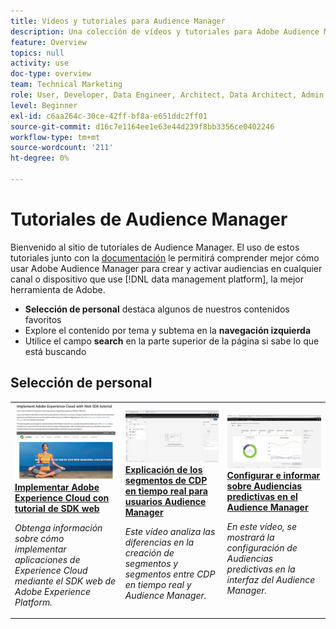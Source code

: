 ```yaml
---
title: Vídeos y tutoriales para Audience Manager
description: Una colección de vídeos y tutoriales para Adobe Audience Manager.
feature: Overview
topics: null
activity: use
doc-type: overview
team: Technical Marketing
role: User, Developer, Data Engineer, Architect, Data Architect, Admin, Leader
level: Beginner
exl-id: c6aa264c-30ce-42ff-bf8a-e651ddc2ff01
source-git-commit: d16c7e1164ee1e63e44d239f8bb3356ce0402246
workflow-type: tm+mt
source-wordcount: '211'
ht-degree: 0%

---
```


# Tutoriales de Audience Manager

Bienvenido al sitio de tutoriales de Audience Manager. El uso de estos tutoriales junto con la [documentación](https://experienceleague.adobe.com/docs/audience-manager/user-guide/aam-home.html) le permitirá comprender mejor cómo usar Adobe Audience Manager para crear y activar audiencias en cualquier canal o dispositivo que use [!DNL data management platform], la mejor herramienta de Adobe.

* **Selección de personal** destaca algunos de nuestros contenidos favoritos
* Explore el contenido por tema y subtema en la **navegación izquierda**
* Utilice el campo **search** en la parte superior de la página si sabe lo que está buscando

<div id="recs-overview-body-1"></div>
<div id="recs-overview-body-2"></div>
<div id="recs-overview-body-3"></div>
<div id="recs-overview-body-4"></div>
<div id="recs-overview-body-5"></div>
<div id="recs-overview-body-6"></div>

<div id="staff-picks-section">

## Selección de personal

<table>
<tr>
  <td>
    <a href="https://experienceleague.adobe.com/docs/platform-learn/implement-web-sdk/overview.html?lang=es">
      <img alt="imagen en miniatura para el tutorial &quot;Implementar Adobe Experience Cloud con SDK web&quot;" src="assets/implement-web-sdk.jpg" />
    </a>
    <div>
      <a href="https://experienceleague.adobe.com/docs/platform-learn/implement-web-sdk/overview.html?lang=es">
    <strong>Implementar Adobe Experience Cloud con tutorial de SDK web</strong>
    </a>
    </div>
    <p>
    <em>Obtenga información sobre cómo implementar aplicaciones de Experience Cloud mediante el SDK web de Adobe Experience Platform.</em>
    <p>
  </td>
  <td>
    <a href="https://experienceleague.adobe.com/docs/audience-manager-learn/tutorials/other-integrations/integrating-with-rtcdp/rtcdp-segments-for-aam-users.html">
      <img alt="imagen en miniatura para el tutorial &quot;Explicación de segmentos en CDP en tiempo real&quot;" src="assets/331901.jpg" />
    </a>
    <div>
      <a href="https://experienceleague.adobe.com/docs/audience-manager-learn/tutorials/other-integrations/integrating-with-rtcdp/rtcdp-segments-for-aam-users.html">
    <strong>Explicación de los segmentos de CDP en tiempo real para usuarios Audience Manager</strong>
    </a>
    </div>
    <p>
    <em>Este vídeo analiza las diferencias en la creación de segmentos y segmentos entre CDP en tiempo real y Audience Manager.</em>
    <p>
  </td>
  <td>
    <a href="https://experienceleague.adobe.com/docs/audience-manager-learn/tutorials/build-and-manage-audiences/algorithmic-models/configure-and-report-on-predictive-audiences.html">
      <img alt="imagen en miniatura para el tutorial &quot;Configuración e informe de Audiencias predictivas en Audience Manager&quot;" src="assets/33630.jpg" />
    </a>
    <div>
      <a href="https://experienceleague.adobe.com/docs/audience-manager-learn/tutorials/build-and-manage-audiences/algorithmic-models/configure-and-report-on-predictive-audiences.html">
    <strong>Configurar e informar sobre Audiencias predictivas en el Audience Manager</strong>
    </a>
    </div>
    <p>
    <em>En este vídeo, se mostrará la configuración de Audiencias predictivas en la interfaz del Audience Manager.</em>
    <p>
  </td>
</tr>
</table>
</div>
